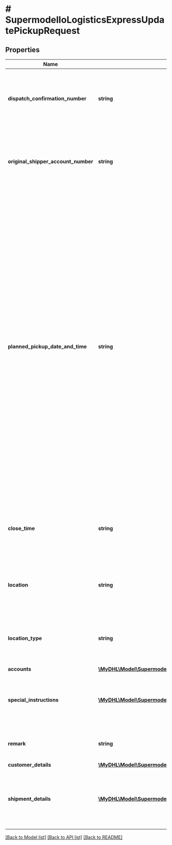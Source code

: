 # # SupermodelIoLogisticsExpressUpdatePickupRequest

## Properties

Name | Type | Description | Notes
------------ | ------------- | ------------- | -------------
**dispatch_confirmation_number** | **string** | Please enter Dispatch confirmation number which identifies the already scheduled pickup |
**original_shipper_account_number** | **string** | Please enter the shipper account number which was used during the scheduled pickup creation |
**planned_pickup_date_and_time** | **string** | Identifies the date and time the package is ready for pickup Both the date and time portions of the string are expected to be used. The date should not be a past date or a date more than 10 days in the future. The time is the local time of the shipment based on the shipper&#39;s time zone. The date component must be in the format: YYYY-MM-DD; the time component must be in the format: HH:MM:SS using a 24 hour clock. The date and time parts are separated by the letter T (e.g. 2006-06-26T17:00:00 GMT+01:00).&lt;BR&gt; |
**close_time** | **string** | The latest time the location premises is available to dispatch the DHL Express shipment. (HH:MM) | [optional]
**location** | **string** | Provides information on where the package should be picked up by DHL courier. &lt;BR&gt; | [optional]
**location_type** | **string** | Provides information on where the package should be picked up by DHL courier. &lt;BR&gt; | [optional]
**accounts** | [**\MyDHL\Model\SupermodelIoLogisticsExpressAccount[]**](SupermodelIoLogisticsExpressAccount.md) |  |
**special_instructions** | [**\MyDHL\Model\SupermodelIoLogisticsExpressPickupRequestSpecialInstructionsInner[]**](SupermodelIoLogisticsExpressPickupRequestSpecialInstructionsInner.md) | Details special pickup instructions you may wish to send to the DHL Courier. | [optional]
**remark** | **string** | Please provide additional pickup remark | [optional]
**customer_details** | [**\MyDHL\Model\SupermodelIoLogisticsExpressPickupRequestCustomerDetails**](SupermodelIoLogisticsExpressPickupRequestCustomerDetails.md) |  |
**shipment_details** | [**\MyDHL\Model\SupermodelIoLogisticsExpressUpdatePickupRequestShipmentDetailsInner[]**](SupermodelIoLogisticsExpressUpdatePickupRequestShipmentDetailsInner.md) | Please provide updated details related to shipment you want update the pickup for | [optional]

[[Back to Model list]](../../README.md#models) [[Back to API list]](../../README.md#endpoints) [[Back to README]](../../README.md)
